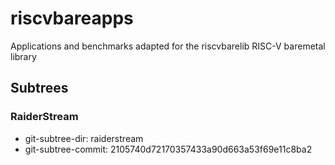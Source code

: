 # riscvbareapps
Applications and benchmarks adapted for the riscvbarelib RISC-V baremetal library

## Subtrees

### RaiderStream

* git-subtree-dir: raiderstream
* git-subtree-commit: 2105740d72170357433a90d663a53f69e11c8ba2

